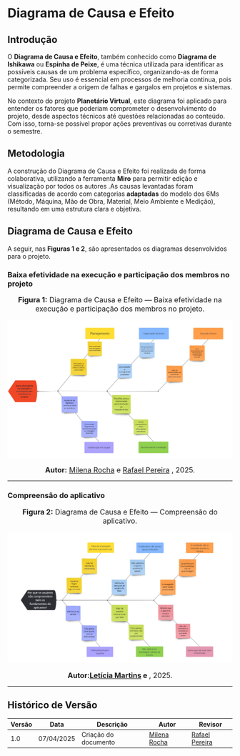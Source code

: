 # Diagrama de Causa e Efeito 

## Introdução

O **Diagrama de Causa e Efeito**, também conhecido como **Diagrama de Ishikawa** ou **Espinha de Peixe**, é uma técnica utilizada para identificar as possíveis causas de um problema específico, organizando-as de forma categorizada. Seu uso é essencial em processos de melhoria contínua, pois permite compreender a origem de falhas e gargalos em projetos e sistemas.

No contexto do projeto **Planetário Virtual**, este diagrama foi aplicado para entender os fatores que poderiam comprometer o desenvolvimento do projeto, desde aspectos técnicos até questões relacionadas ao conteúdo. Com isso, torna-se possível propor ações preventivas ou corretivas durante o semestre.

## Metodologia

A construção do Diagrama de Causa e Efeito foi realizada de forma colaborativa, utilizando a ferramenta **Miro** para  permitir edição e visualização por todos os autores .As causas levantadas foram classificadas de acordo com categorias **adaptadas** do modelo dos 6Ms (Método, Máquina, Mão de Obra, Material, Meio Ambiente e Medição), resultando em uma estrutura clara e objetiva.
 

## Diagrama de Causa e Efeito

A seguir, nas **Figuras 1 e 2**, são apresentados os diagramas desenvolvidos para o projeto.

### Baixa efetividade na execução e participação dos membros no projeto

<font size="3"><p style="text-align: center"><b>Figura 1:</b> Diagrama de Causa e Efeito — Baixa efetividade na execução e participação dos membros no projeto.</p></font>

 ![Acessar Diagrama (PDF)](./assets/DiagramaCausaEfeitoMilena.jpg)

<font size="3"><p style="text-align: center"><b>Autor:</b> [Milena Rocha](https://github.com/MilenaFRocha) e [Rafael Pereira](https://github.com/rafgpereira) , 2025.</p></font>

---

### Compreensão do aplicativo

<font size="3"><p style="text-align: center"><b>Figura 2:</b> Diagrama de Causa e Efeito — Compreensão do aplicativo.</p></font>

 ![Acessar Diagrama (PDF)](./assets/DiagramaCausaEfeitoRafael.jpg)

<font size="3"><p style="text-align: center"><b>Autor:[Letícia Martins](https://github.com/leticiatmartins) e </b> , 2025.</p></font>

---


## Histórico de Versão

| Versão | Data       | Descrição              | Autor                                           | Revisor                                       |
|--------|------------|------------------------|--------------------------------------------------|-----------------------------------------------|
| 1.0    | 07/04/2025 | Criação do documento   | [Milena Rocha](https://github.com/milenafrocha) | [Rafael Pereira](https://github.com/rafgpereira) |

